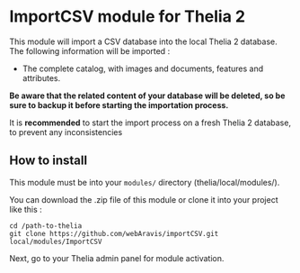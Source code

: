 # ImportCSV module for Thelia 2 #

This module will import a CSV database into the local Thelia 2 database. The following information will be imported :

- The complete catalog, with images and documents, features and attributes.

**Be aware that the related content of your database will be deleted, so be sure to backup it before starting the importation process.**

It is **recommended** to start the import process on a fresh Thelia 2 database, to prevent any inconsistencies

## How to install

This module must be into your ```modules/``` directory (thelia/local/modules/).

You can download the .zip file of this module or clone it into your project like this :

```
cd /path-to-thelia
git clone https://github.com/webAravis/importCSV.git local/modules/ImportCSV
```

Next, go to your Thelia admin panel for module activation.
